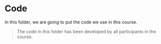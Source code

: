 # Code

In this folder, we are going to put the code we use in this course.

> The code in this folder has been developed by all participants in the course.
